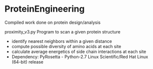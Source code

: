# ProteinEngineering
Compiled work done on protein design/analysis

proximity_v3.py
Program to scan a given protein structure
- identify nearest neighbors within a given distance
- compute possible diversity of amino acids at each site
- calculate average energetics of side chain interactions at each site
- Dependency: PyRosetta - Python-2.7 Linux Scientific/Red Hat Linux (64-bit) release
